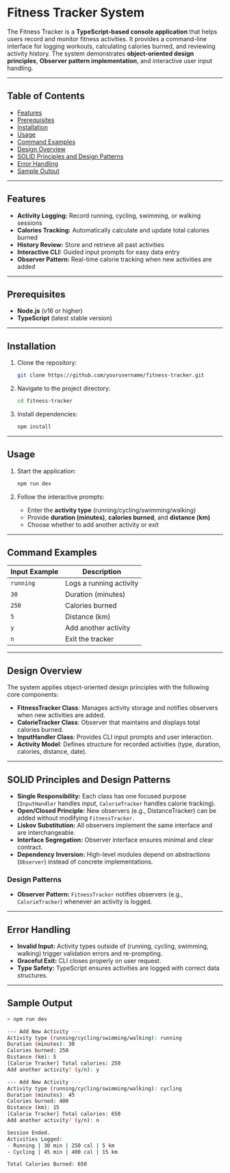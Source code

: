 # Fitness Tracker System

The Fitness Tracker is a **TypeScript-based console application** that helps users record and monitor fitness activities. It provides a command-line interface for logging workouts, calculating calories burned, and reviewing activity history. The system demonstrates **object-oriented design principles**, **Observer pattern implementation**, and interactive user input handling.

---

## Table of Contents

* [Features](#features)
* [Prerequisites](#prerequisites)
* [Installation](#installation)
* [Usage](#usage)
* [Command Examples](#command-examples)
* [Design Overview](#design-overview)
* [SOLID Principles and Design Patterns](#solid-principles-and-design-patterns)
* [Error Handling](#error-handling)
* [Sample Output](#sample-output)

---

## Features

* **Activity Logging:** Record running, cycling, swimming, or walking sessions
* **Calories Tracking:** Automatically calculate and update total calories burned
* **History Review:** Store and retrieve all past activities
* **Interactive CLI:** Guided input prompts for easy data entry
* **Observer Pattern:** Real-time calorie tracking when new activities are added

---

## Prerequisites

* **Node.js** (v16 or higher)
* **TypeScript** (latest stable version)

---

## Installation

1. Clone the repository:

   ```bash
   git clone https://github.com/yourusername/fitness-tracker.git
   ```

2. Navigate to the project directory:

   ```bash
   cd fitness-tracker
   ```

3. Install dependencies:

   ```bash
   npm install
   ```

---

## Usage

1. Start the application:

   ```bash
   npm run dev
   ```

2. Follow the interactive prompts:

   * Enter the **activity type** (running/cycling/swimming/walking)
   * Provide **duration (minutes)**, **calories burned**, and **distance (km)**
   * Choose whether to add another activity or exit

---

## Command Examples

| Input Example | Description             |
| ------------- | ----------------------- |
| `running`     | Logs a running activity |
| `30`          | Duration (minutes)      |
| `250`         | Calories burned         |
| `5`           | Distance (km)           |
| `y`           | Add another activity    |
| `n`           | Exit the tracker        |

---

## Design Overview

The system applies object-oriented design principles with the following core components:

* **FitnessTracker Class**: Manages activity storage and notifies observers when new activities are added.
* **CalorieTracker Class**: Observer that maintains and displays total calories burned.
* **InputHandler Class**: Provides CLI input prompts and user interaction.
* **Activity Model**: Defines structure for recorded activities (type, duration, calories, distance, date).

---

## SOLID Principles and Design Patterns

* **Single Responsibility:** Each class has one focused purpose (`InputHandler` handles input, `CalorieTracker` handles calorie tracking).
* **Open/Closed Principle:** New observers (e.g., DistanceTracker) can be added without modifying `FitnessTracker`.
* **Liskov Substitution:** All observers implement the same interface and are interchangeable.
* **Interface Segregation:** Observer interface ensures minimal and clear contract.
* **Dependency Inversion:** High-level modules depend on abstractions (`Observer`) instead of concrete implementations.

### Design Patterns

* **Observer Pattern:** `FitnessTracker` notifies observers (e.g., `CalorieTracker`) whenever an activity is logged.

---

## Error Handling

* **Invalid Input:** Activity types outside of (running, cycling, swimming, walking) trigger validation errors and re-prompting.
* **Graceful Exit:** CLI closes properly on user request.
* **Type Safety:** TypeScript ensures activities are logged with correct data structures.

---

## Sample Output

```bash
> npm run dev

--- Add New Activity ---
Activity type (running/cycling/swimming/walking): running
Duration (minutes): 30
Calories burned: 250
Distance (km): 5
[Calorie Tracker] Total calories: 250
Add another activity? (y/n): y

--- Add New Activity ---
Activity type (running/cycling/swimming/walking): cycling
Duration (minutes): 45
Calories burned: 400
Distance (km): 15
[Calorie Tracker] Total calories: 650
Add another activity? (y/n): n

Session Ended.
Activities Logged:
- Running | 30 min | 250 cal | 5 km
- Cycling | 45 min | 400 cal | 15 km

Total Calories Burned: 650
```


